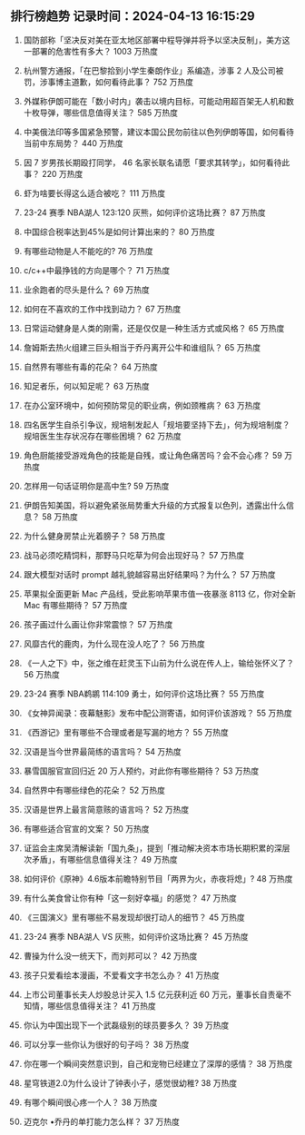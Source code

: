 
## 排行榜趋势 记录时间：2024-04-13 16:15:29
  
  1. 国防部称「坚决反对美在亚太地区部署中程导弹并将予以坚决反制」，美方这一部署的危害性有多大？ 1003 万热度
    
  2. 杭州警方通报，「在巴黎拾到小学生秦朗作业」系编造，涉事 2 人及公司被罚，涉事博主道歉，如何看待此事？ 752 万热度
    
  3. 外媒称伊朗可能在「数小时内」袭击以境内目标，可能动用超百架无人机和数十枚导弹，哪些信息值得关注？ 585 万热度
    
  4. 中美俄法印等多国紧急预警，建议本国公民勿前往以色列伊朗等国，如何看待当前中东局势？ 440 万热度
    
  5. 因 7 岁男孩长期殴打同学， 46 名家长联名请愿「要求其转学」，如何看待此事？ 220 万热度
    
  6. 虾为啥要长得这么适合被吃？ 111 万热度
    
  7. 23-24 赛季 NBA湖人 123:120 灰熊，如何评价这场比赛？ 87 万热度
    
  8. 中国综合税率达到45%是如何计算出来的？ 80 万热度
    
  9. 有哪些动物是人不能吃的? 76 万热度
    
  10. c/c++中最挣钱的方向是哪个？ 71 万热度
    
  11. 业余跑者的尽头是什么？ 69 万热度
    
  12. 如何在不喜欢的工作中找到动力？ 67 万热度
    
  13. 日常运动健身是人类的刚需，还是仅仅是一种生活方式或风格？ 65 万热度
    
  14. 詹姆斯去热火组建三巨头相当于乔丹离开公牛和谁组队？ 65 万热度
    
  15. 自然界有哪些有毒的花朵？ 64 万热度
    
  16. 知足者乐，何以知足呢？ 63 万热度
    
  17. 在办公室环境中，如何预防常见的职业病，例如颈椎病？ 63 万热度
    
  18. 四名医学生自杀引争议，规培制发起人「规培要坚持下去」，何为规培制度？规培医生生存状况存在哪些困境？ 62 万热度
    
  19. 角色厨能接受游戏角色的技能是自残，或让角色痛苦吗？会不会心疼？ 59 万热度
    
  20. 怎样用一句话证明你是高中生? 59 万热度
    
  21. 伊朗告知美国，将以避免紧张局势重大升级的方式报复以色列，透露出什么信息？ 58 万热度
    
  22. 为什么健身房禁止光着膀子？ 58 万热度
    
  23. 战马必须吃精饲料，那野马只吃草为何会出现好马？ 57 万热度
    
  24. 跟大模型对话时 prompt 越礼貌越容易出好结果吗？为什么？ 57 万热度
    
  25. 苹果拟全面更新 Mac 产品线，受此影响苹果市值一夜暴涨 8113 亿，你对全新 Mac 有哪些期待？ 57 万热度
    
  26. 孩子画过什么画让你非常震惊？ 57 万热度
    
  27. 风靡古代的鹿肉，为什么现在没人吃了？ 56 万热度
    
  28. 《一人之下》中，张之维在赶灵玉下山前为什么说在传人上，输给张怀义了？ 56 万热度
    
  29. 23-24 赛季 NBA鹈鹕 114:109 勇士，如何评价这场比赛？ 55 万热度
    
  30. 《女神异闻录：夜幕魅影》发布中配公测寄语，如何评价该游戏？ 55 万热度
    
  31. 《西游记》里有哪些不合理或者是写漏的地方？ 55 万热度
    
  32. 汉语是当今世界最简练的语言吗？ 54 万热度
    
  33. 暴雪国服官宣回归近 20 万人预约，对此你有哪些期待？ 53 万热度
    
  34. 自然界中有哪些绿色的花朵？ 52 万热度
    
  35. 汉语是世界上最言简意赅的语言吗？ 52 万热度
    
  36. 有哪些适合官宣的文案？ 50 万热度
    
  37. 证监会主席吴清解读新「国九条」，提到「推动解决资本市场长期积累的深层次矛盾」，有哪些信息值得关注？ 49 万热度
    
  38. 如何评价《原神》4.6版本前瞻特别节目「两界为火，赤夜将熄」? 48 万热度
    
  39. 有什么美食曾让你有种「这一刻好幸福」的感觉？ 47 万热度
    
  40. 《三国演义》里有哪些不易发现却很打动人的细节？ 45 万热度
    
  41. 23-24 赛季 NBA湖人 VS 灰熊，如何评价这场比赛？ 45 万热度
    
  42. 曹操为什么没一统天下，而刘邦可以？ 42 万热度
    
  43. 孩子只爱看绘本漫画，不爱看文字书怎么办？ 41 万热度
    
  44. 上市公司董事长夫人炒股总计买入 1.5 亿元获利近 60 万元，董事长自责毫不知情，哪些信息值得关注？ 41 万热度
    
  45. 你认为中国出现下一个武磊级别的球员要多久？ 39 万热度
    
  46. 可以分享一些你认为很好的句子吗？ 38 万热度
    
  47. 你在哪一个瞬间突然意识到，自己和宠物已经建立了深厚的感情？ 38 万热度
    
  48. 星穹铁道2.0为什么设计了钟表小子，感觉很幼稚? 38 万热度
    
  49. 有哪个瞬间很心疼一个人？ 38 万热度
    
  50. 迈克尔 •乔丹的单打能力怎么样？ 37 万热度
    